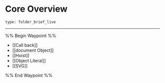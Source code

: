# Core Overview
 
```ccard
type: folder_brief_live
```
 
---

%% Begin Waypoint %%
- [[Call back]]
- [[document Object]]
- [[Hoist]]
- [[Object Literal]]
- [[SVG]]

%% End Waypoint %%